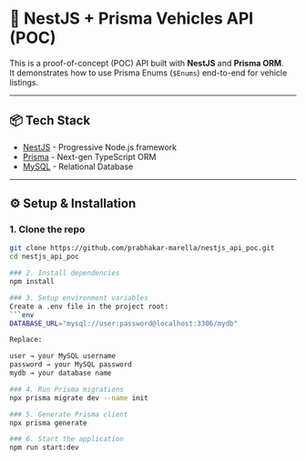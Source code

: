 # 🚗 NestJS + Prisma Vehicles API (POC)

This is a proof-of-concept (POC) API built with **NestJS** and **Prisma ORM**.  
It demonstrates how to use Prisma Enums (`$Enums`) end-to-end for vehicle listings.

---

## 📦 Tech Stack
- [NestJS](https://nestjs.com/) - Progressive Node.js framework
- [Prisma](https://www.prisma.io/) - Next-gen TypeScript ORM
- [MySQL](https://www.mysql.com/) - Relational Database

---

## ⚙️ Setup & Installation

### 1. Clone the repo
```bash
git clone https://github.com/prabhakar-marella/nestjs_api_poc.git
cd nestjs_api_poc

### 2. Install dependencies
npm install

### 3. Setup environment variables
Create a .env file in the project root:
```env
DATABASE_URL="mysql://user:password@localhost:3306/mydb"

Replace:

user → your MySQL username
password → your MySQL password
mydb → your database name

### 4. Run Prisma migrations
npx prisma migrate dev --name init

### 5. Generate Prisma client
npx prisma generate

### 6. Start the application
npm run start:dev
